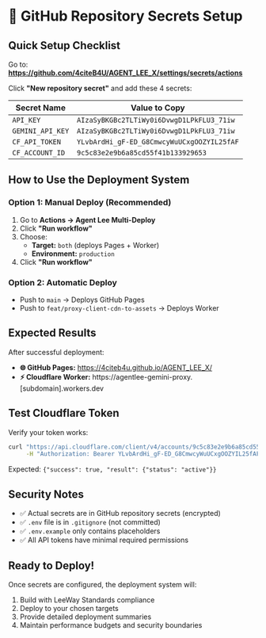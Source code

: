 # 🔐 GitHub Repository Secrets Setup

## Quick Setup Checklist

Go to: **https://github.com/4citeB4U/AGENT_LEE_X/settings/secrets/actions**

Click **"New repository secret"** and add these 4 secrets:

| Secret Name | Value to Copy |
|-------------|---------------|
| `API_KEY` | `AIzaSyBKGBc2TLTiWy0i6DvwgD1LPkFLU3_71iw` |
| `GEMINI_API_KEY` | `AIzaSyBKGBc2TLTiWy0i6DvwgD1LPkFLU3_71iw` |
| `CF_API_TOKEN` | `YLvbArdHi_gF-ED_G8CmwcyWuUCxgOOZYIL25fAF` |
| `CF_ACCOUNT_ID` | `9c5c83e2e9b6a85cd55f41b133929653` |

## How to Use the Deployment System

### Option 1: Manual Deploy (Recommended)
1. Go to **Actions → Agent Lee Multi-Deploy**
2. Click **"Run workflow"**
3. Choose:
   - **Target:** `both` (deploys Pages + Worker)
   - **Environment:** `production`
4. Click **"Run workflow"**

### Option 2: Automatic Deploy
- Push to `main` → Deploys GitHub Pages
- Push to `feat/proxy-client-cdn-to-assets` → Deploys Worker

## Expected Results

After successful deployment:
- **🌐 GitHub Pages:** https://4citeb4u.github.io/AGENT_LEE_X/
- **⚡ Cloudflare Worker:** https://agentlee-gemini-proxy.[subdomain].workers.dev

## Test Cloudflare Token

Verify your token works:
```bash
curl "https://api.cloudflare.com/client/v4/accounts/9c5c83e2e9b6a85cd55f41b133929653/tokens/verify" \
     -H "Authorization: Bearer YLvbArdHi_gF-ED_G8CmwcyWuUCxgOOZYIL25fAF"
```

Expected: `{"success": true, "result": {"status": "active"}}`

## Security Notes

- ✅ Actual secrets are in GitHub repository secrets (encrypted)
- ✅ `.env` file is in `.gitignore` (not committed)
- ✅ `.env.example` only contains placeholders
- ✅ All API tokens have minimal required permissions

## Ready to Deploy!

Once secrets are configured, the deployment system will:
1. Build with LeeWay Standards compliance
2. Deploy to your chosen targets
3. Provide detailed deployment summaries
4. Maintain performance budgets and security boundaries